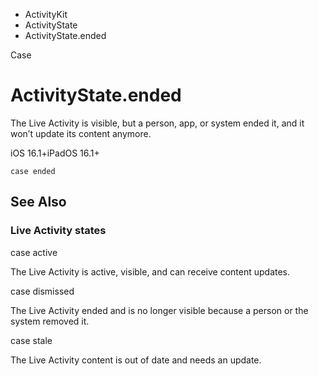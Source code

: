 

- ActivityKit
- ActivityState
-  ActivityState.ended 

Case

# ActivityState.ended

The Live Activity is visible, but a person, app, or system ended it, and it won’t update its content anymore.

iOS 16.1+iPadOS 16.1+

``` source
case ended
```

## See Also

### Live Activity states

case active

The Live Activity is active, visible, and can receive content updates.

case dismissed

The Live Activity ended and is no longer visible because a person or the system removed it.

case stale

The Live Activity content is out of date and needs an update.

